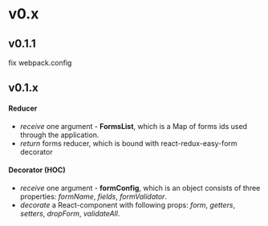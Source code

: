 # v0.x
## v0.1.1
fix webpack.config
## v0.1.x
#### Reducer
- _receive_ one argument - __FormsList__, which is a Map of forms ids used through the application.
- _return_ forms reducer, which is bound with react-redux-easy-form decorator
#### Decorator (HOC)
- _receive_ one argument - __formConfig__, which is an object consists of three properties: _formName_, _fields_, _formValidator_.
- _decorate_ a React-component with following props: _form_, _getters_, _setters_, _dropForm_, _validateAll_.
